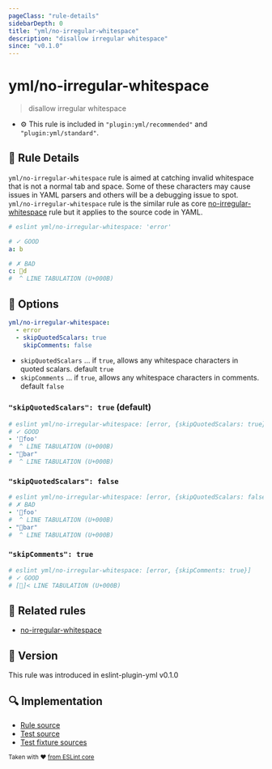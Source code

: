 ```yaml
---
pageClass: "rule-details"
sidebarDepth: 0
title: "yml/no-irregular-whitespace"
description: "disallow irregular whitespace"
since: "v0.1.0"
---
```

# yml/no-irregular-whitespace

> disallow irregular whitespace

- :gear: This rule is included in `"plugin:yml/recommended"` and `"plugin:yml/standard"`.

## :book: Rule Details

`yml/no-irregular-whitespace` rule is aimed at catching invalid whitespace that is not a normal tab and space. Some of these characters may cause issues in YAML parsers and others will be a debugging issue to spot.
`yml/no-irregular-whitespace` rule is the similar rule as core [no-irregular-whitespace] rule but it applies to the source code in YAML.

<eslint-code-block>

<!-- eslint-skip -->

```yaml
# eslint yml/no-irregular-whitespace: 'error'

# ✓ GOOD
a: b

# ✗ BAD
c: d
#  ^ LINE TABULATION (U+000B)
```

</eslint-code-block>

## :wrench: Options

```yaml
yml/no-irregular-whitespace:
  - error
  - skipQuotedScalars: true
    skipComments: false
```

- `skipQuotedScalars` ... if `true`, allows any whitespace characters in quoted scalars. default `true`
- `skipComments` ... if `true`, allows any whitespace characters in comments. default `false`

### `"skipQuotedScalars": true` (default)

<eslint-code-block>

<!-- eslint-skip -->

```yml
# eslint yml/no-irregular-whitespace: [error, {skipQuotedScalars: true}]
# ✓ GOOD
- 'foo'
#  ^ LINE TABULATION (U+000B)
- "bar"
#  ^ LINE TABULATION (U+000B)
```

</eslint-code-block>

### `"skipQuotedScalars": false`

<eslint-code-block>

<!-- eslint-skip -->

```yml
# eslint yml/no-irregular-whitespace: [error, {skipQuotedScalars: false}]
# ✗ BAD
- 'foo'
#  ^ LINE TABULATION (U+000B)
- "bar"
#  ^ LINE TABULATION (U+000B)
```

</eslint-code-block>

### `"skipComments": true`

<eslint-code-block>

<!-- eslint-skip -->

```yml
# eslint yml/no-irregular-whitespace: [error, {skipComments: true}]
# ✓ GOOD
# []< LINE TABULATION (U+000B)
```

</eslint-code-block>

## :couple: Related rules

- [no-irregular-whitespace]

[no-irregular-whitespace]: https://eslint.org/docs/rules/no-irregular-whitespace

## :rocket: Version

This rule was introduced in eslint-plugin-yml v0.1.0

## :mag: Implementation

- [Rule source](https://github.com/ota-meshi/eslint-plugin-yml/blob/master/src/rules/no-irregular-whitespace.ts)
- [Test source](https://github.com/ota-meshi/eslint-plugin-yml/blob/master/tests/src/rules/no-irregular-whitespace.ts)
- [Test fixture sources](https://github.com/ota-meshi/eslint-plugin-yml/tree/master/tests/fixtures/rules/no-irregular-whitespace)

<sup>Taken with ❤️ [from ESLint core](https://eslint.org/docs/rules/no-irregular-whitespace)</sup>
